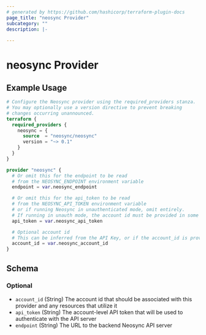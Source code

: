 ```yaml
---
# generated by https://github.com/hashicorp/terraform-plugin-docs
page_title: "neosync Provider"
subcategory: ""
description: |-
  
---
```


# neosync Provider



## Example Usage

```terraform
# Configure the Neosync provider using the required_providers stanza.
# You may optionally use a version directive to prevent breaking
# changes occurring unannounced.
terraform {
  required_providers {
    neosync = {
      source  = "neosync/neosync"
      version = "~> 0.1"
    }
  }
}

provider "neosync" {
  # Or omit this for the endpoint to be read
  # from the NEOSYNC_ENDPOINT environment variable
  endpoint = var.neosync_endpoint

  # Or omit this for the api_token to be read
  # from the NEOSYNC_API_TOKEN environment variable
  # or if running Neosync in unauthenticated mode, omit entirely.
  # If running in unauth mode, the account id must be provided in some fashion
  api_token = var.neosync_api_token

  # Optional account id
  # This can be inferred from the API Key, or if the account_id is provided on the resource
  account_id = var.neosync_account_id
}
```

<!-- schema generated by tfplugindocs -->
## Schema

### Optional

- `account_id` (String) The account id that should be associated with this provider and any resources that utilize it
- `api_token` (String) The account-level API token that will be used to authenticate with the API server
- `endpoint` (String) The URL to the backend Neosync API server
